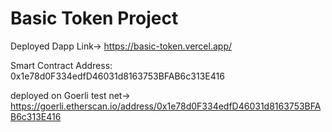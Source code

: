 # Basic Token Project


Deployed Dapp Link-> https://basic-token.vercel.app/


Smart Contract  Address: 0x1e78d0F334edfD46031d8163753BFAB6c313E416


deployed on Goerli test net-> https://goerli.etherscan.io/address/0x1e78d0F334edfD46031d8163753BFAB6c313E416
